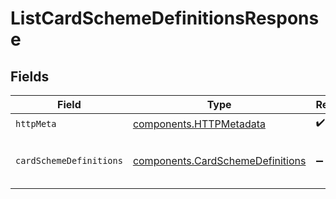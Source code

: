 # ListCardSchemeDefinitionsResponse


## Fields

| Field                                                                                | Type                                                                                 | Required                                                                             | Description                                                                          |
| ------------------------------------------------------------------------------------ | ------------------------------------------------------------------------------------ | ------------------------------------------------------------------------------------ | ------------------------------------------------------------------------------------ |
| `httpMeta`                                                                           | [components.HTTPMetadata](../../models/components/httpmetadata.md)                   | :heavy_check_mark:                                                                   | N/A                                                                                  |
| `cardSchemeDefinitions`                                                              | [components.CardSchemeDefinitions](../../models/components/cardschemedefinitions.md) | :heavy_minus_sign:                                                                   | Returns a list of card scheme definitions.                                           |